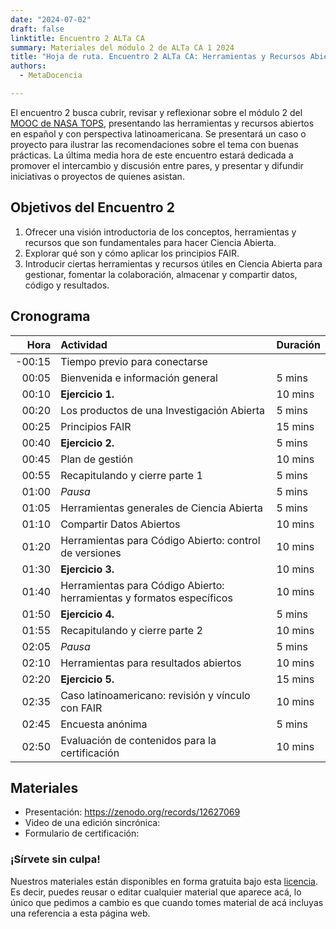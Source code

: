 ```yaml
---
date: "2024-07-02"
draft: false
linktitle: Encuentro 2 ALTa CA
summary: Materiales del módulo 2 de ALTa CA 1 2024 
title: "Hoja de ruta. Encuentro 2 ALTa CA: Herramientas y Recursos Abiertos"
authors:
  - MetaDocencia

---
```


El encuentro 2 busca cubrir, revisar y reflexionar sobre el módulo 2 del [MOOC de NASA TOPS](https://github.com/nasa/Transform-to-Open-Science/tree/open-science-101), presentando las herramientas y recursos abiertos en español y con perspectiva latinoamericana. Se presentará un caso o proyecto para ilustrar las recomendaciones sobre el tema con buenas prácticas. La última media hora de este encuentro estará dedicada a promover el intercambio y discusión entre pares, y presentar y difundir iniciativas o proyectos de quienes asistan.

## Objetivos del Encuentro 2
1. Ofrecer una visión introductoria de los conceptos, herramientas y recursos que son fundamentales para hacer Ciencia Abierta.
2. Explorar qué son y cómo aplicar los principios FAIR.
3. Introducir ciertas herramientas y recursos útiles en Ciencia Abierta para gestionar, fomentar la colaboración, almacenar y compartir datos, código y resultados. 

## Cronograma
|  Hora | Actividad | Duración |
| ---:  | :----------- | :----------- |
|-00:15 | Tiempo previo para conectarse | 
|00:05 | Bienvenida e información general | 5 mins |
|00:10 | **Ejercicio 1.** | 10 mins |
|00:20 | Los productos de una Investigación Abierta  | 5 mins |
|00:25 | Principios FAIR | 15 mins |
|00:40 | **Ejercicio 2.** | 5 mins |
|00:45 | Plan de gestión | 10 mins |
|00:55 | Recapitulando y cierre parte 1 | 5 mins |
|01:00 | *Pausa* | 5 mins |
|01:05 | Herramientas generales de Ciencia Abierta | 5 mins |
|01:10 | Compartir Datos Abiertos | 10 mins |
|01:20 | Herramientas para Código Abierto: control de versiones | 10 mins |
|01:30 | **Ejercicio 3.** | 10 mins |
|01:40 | Herramientas para Código Abierto: herramientas y formatos específicos | 10 mins |
|01:50 | **Ejercicio 4.** | 5 mins |
|01:55 | Recapitulando y cierre parte 2 | 10 mins |
|02:05 | *Pausa* | 5 mins |
|02:10 | Herramientas para resultados abiertos | 10 mins |
|02:20 | **Ejercicio 5.** | 15 mins |
|02:35 | Caso latinoamericano: revisión y vínculo con FAIR | 10 mins |
|02:45 | Encuesta anónima | 5 mins |
|02:50 | Evaluación de contenidos para la certificación | 10 mins |

## Materiales

- Presentación: https://zenodo.org/records/12627069
- Video de una edición sincrónica:
- Formulario de certificación:
  
### ¡Sírvete sin culpa!
Nuestros materiales están disponibles en forma gratuita bajo esta [licencia](https://creativecommons.org/licenses/by/4.0/deed.es). Es decir, puedes reusar o editar cualquier material que aparece acá, lo único que pedimos a cambio es que cuando tomes material de acá incluyas una referencia a esta página web.
